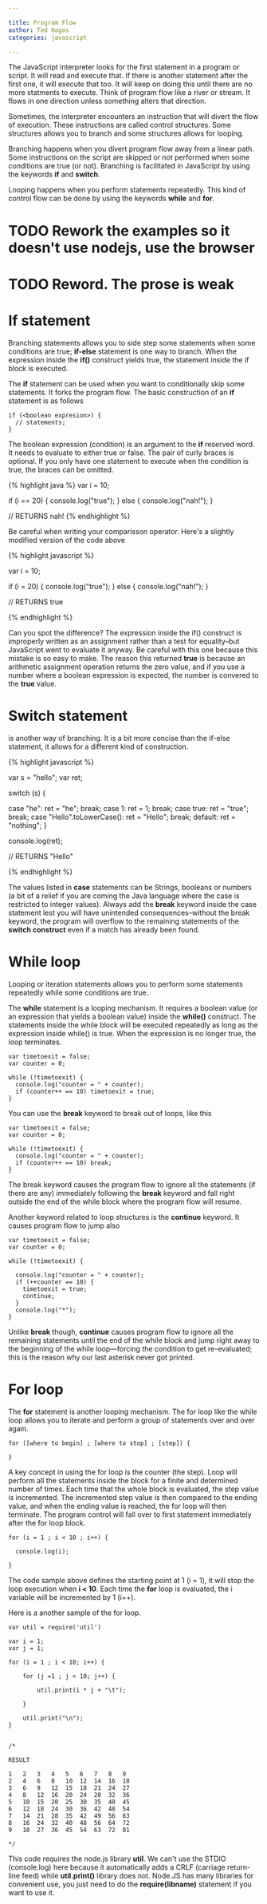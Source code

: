 ```yaml
---

title: Program Flow
author: Ted Hagos
categories: javascript

---
```



The JavaScript interpreter looks for the first statement in a program or script. It will read and execute that. If there is another statement after the first one, it will execute that too. It will keep on doing this until there are no more statments to execute. Think of program flow like a river or stream. It flows in one direction unless something alters that direction.

Sometimes, the interpreter encounters an instruction that will divert the flow of execution. These instructions are called control structures. Some structures allows you to branch and some structures allows for looping.

Branching happens when you divert program flow away from a linear path. Some instructions on the script are skipped or not performed when some conditions are true (or not). Branching is facilitated in JavaScript by using the keywords **if** and **switch**.

Looping happens when you perform statements repeatedly. This kind of control flow can be done by using the keywords **while** and **for**.

# TODO Rework the examples so it doesn't use nodejs, use the browser

# TODO Reword. The prose is weak

# If statement

Branching statements allows you to side step some statements when some conditions are true; **if-else** statement is one way to branch. When the expression inside the **if()** construct yields true, the statement inside the if block is executed. 

The **if** statement can be used when you want to conditionally skip some statements. It forks the program flow. The basic construction of an **if** statement is as follows

    if (<boolean expresion>) {
      // statements;
    }

The boolean expression (condition) is an argument to the **if** reserved word. It needs to evaluate to either true or false. The pair of curly braces is optional. If you only have one statement to execute when the condition is true, the braces can be omitted. 

{% highlight java %}
var i = 10;

if (i == 20) {
  console.log("true");
}
else {
  console.log("nah!");
} 

// RETURNS nah!
{% endhighlight %}
    
Be careful when writing your comparisson operator. Here's a slightly modified version of the code above
    
{% highlight javascript %}
    
var i = 10;

if (i = 20) {
  console.log("true");
}
else {
  console.log("nah!");
} 

// RETURNS true

{% endhighlight %}

Can you spot the difference? The expression inside the if() construct is improperly written as an assignment rather than a test for equality&#x2013;but JavaScript went to evaluate it anyway. Be careful with this one because this mistake is so easy to make. The reason this returned ****true**** is because an arithmetic assignment operation returns the zero value, and if you use a number where a boolean expression is expected, the number is convered to the **true** value. 

# Switch statement

is another way of branching. It is a bit more concise than the if-else statement, it allows for a different kind of construction. 

{% highlight javascript %}

var s = "hello";
var ret;

switch (s) {

  case "he":
    ret = "he";
    break;
  case 1:
    ret = 1;
    break;
  case true:
    ret = "true";
    break;
  case "Hello".toLowerCase():
    ret = "Hello";
    break;
  default:
    ret = "nothing";
}

console.log(ret);


// RETURNS "Hello"

{% endhighlight %}

The values listed in **case** statements can be Strings, booleans or numbers (a bit of a relief if you are coming the Java language where the case is restricted to integer values). Always add the **break** keyword inside the case statement lest you will have unintended consequences&#x2013;without the break keyword, the program will overflow to the remaining statements of the **switch construct** even if a match has already been found. 

# While loop

Looping or iteration statements allows you to perform some statements repeatedly while some conditions are true.

The **while** statement is a looping mechanism. It requires a boolean value (or an expression that yields a boolean value) inside the ****while()**** construct. The statements inside the while block will be executed repeatedly as long as the expression inside while() is true. When the expression is no longer true, the loop terminates. 

    var timetoexit = false;
    var counter = 0;
    
    while (!timetoexit) {
      console.log("counter = " + counter);
      if (counter++ == 10) timetoexit = true;
    }

You can use the **break** keyword to break out of loops, like this

    var timetoexit = false;
    var counter = 0;
    
    while (!timetoexit) {
      console.log("counter = " + counter);
      if (counter++ == 10) break;
    }

The break keyword causes the program flow to ignore all the statements (if there are any) immediately following the **break** keyword and fall right outside the end of the while block where the program flow will resume.  

Another keyword related to loop structures is the ****continue**** keyword. It causes program flow to jump also

    var timetoexit = false;
    var counter = 0;
    
    while (!timetoexit) {
    
      console.log("counter = " + counter);
      if (++counter == 10) {
        timetoexit = true;
        continue; 
      }
      console.log("*");
    }

Unlike **break** though, ****continue**** causes program flow to ignore all the remaining statements until the end of the while block and jump right away to the beginning of the while loop&#x2014;forcing the condition to get re-evaluated; this is the reason why our last asterisk never got printed. 

# For loop

The **for** statement is another looping mechanism. The for loop like the while loop allows you to iterate and perform a group of statements over and over again. 

    for ([where to begin] ; [where to stop] ; [step]) {
    
    }

A key concept in using the for loop is the counter (the step). Loop will perform all the statements inside the block for a finite and determined number of times. Each time that the whole block is evaluated, the step value is incremented. The incremented step value is then compared to the ending value, and when the ending value is reached, the for loop will then terminate. The program control will fall over to first statement immediately after the for loop block.

    for (i = 1 ; i < 10 ; i++) {
    
      console.log(i);
    
    }

The code sample above defines the starting point at 1 (i = 1), it will stop the loop execution when **i < 10**.  Each time the **for** loop is evaluated, the i variable will be incremented by 1 (i++).

Here is a another sample of the for loop.

    var util = require('util')
    
    var i = 1;
    var j = 1;
    
    for (i = 1 ; i < 10; i++) {
    
        for (j =1 ; j < 10; j++) {
    
            util.print(i * j + "\t");
    
        }
    
        util.print("\n");
    }
    
    
    /*
    
    RESULT
    
    1   2   3   4   5   6   7   8   9   
    2   4   6   8   10  12  14  16  18  
    3   6   9   12  15  18  21  24  27  
    4   8   12  16  20  24  28  32  36  
    5   10  15  20  25  30  35  40  45  
    6   12  18  24  30  36  42  48  54  
    7   14  21  28  35  42  49  56  63  
    8   16  24  32  40  48  56  64  72  
    9   18  27  36  45  54  63  72  81
    
    */

This code requires the node.js library **util**. We can't use the STDIO (console.log) here because it automatically adds a CRLF (carriage return-line feed) while **util.print()** library does not. Node.JS has many libraries for convenient use, you just need to do the **require(libname)** statement if you want to use it.
